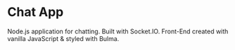 # Chat App

Node.js application for chatting. Built with Socket.IO. Front-End created with vanilla JavaScript & styled with Bulma.
